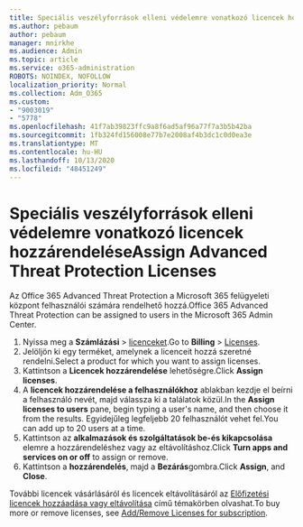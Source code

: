 ```yaml
---
title: Speciális veszélyforrások elleni védelemre vonatkozó licencek hozzárendelése
ms.author: pebaum
author: pebaum
manager: mnirkhe
ms.audience: Admin
ms.topic: article
ms.service: o365-administration
ROBOTS: NOINDEX, NOFOLLOW
localization_priority: Normal
ms.collection: Adm_O365
ms.custom:
- "9003019"
- "5778"
ms.openlocfilehash: 41f7ab39823ffc9a8f6ad5af96a77f7a3b5b42ba
ms.sourcegitcommit: 1fb324fd156008e77b7e2008af4b3dc1c0d0ea3e
ms.translationtype: MT
ms.contentlocale: hu-HU
ms.lasthandoff: 10/13/2020
ms.locfileid: "48451249"
---
```

# <a name="assign-advanced-threat-protection-licenses"></a><span data-ttu-id="b431b-102">Speciális veszélyforrások elleni védelemre vonatkozó licencek hozzárendelése</span><span class="sxs-lookup"><span data-stu-id="b431b-102">Assign Advanced Threat Protection Licenses</span></span>

<span data-ttu-id="b431b-103">Az Office 365 Advanced Threat Protection a Microsoft 365 felügyeleti központ felhasználói számára rendelhető hozzá.</span><span class="sxs-lookup"><span data-stu-id="b431b-103">Office 365 Advanced Threat Protection can be assigned to users in the Microsoft 365 Admin Center.</span></span>

1. <span data-ttu-id="b431b-104">Nyissa meg a **Számlázási**  >  [licenceket](https://go.microsoft.com/fwlink/p/?linkid=842264).</span><span class="sxs-lookup"><span data-stu-id="b431b-104">Go to **Billing** > [Licenses](https://go.microsoft.com/fwlink/p/?linkid=842264).</span></span>
2. <span data-ttu-id="b431b-105">Jelöljön ki egy terméket, amelynek a licenceit hozzá szeretné rendelni.</span><span class="sxs-lookup"><span data-stu-id="b431b-105">Select a product for which you want to assign licenses.</span></span>
3. <span data-ttu-id="b431b-106">Kattintson a **Licencek hozzárendelése** lehetőségre.</span><span class="sxs-lookup"><span data-stu-id="b431b-106">Click **Assign licenses**.</span></span>
4. <span data-ttu-id="b431b-107">A **licencek hozzárendelése a felhasználókhoz**  ablakban kezdje el beírni a felhasználó nevét, majd válassza ki a találatok közül.</span><span class="sxs-lookup"><span data-stu-id="b431b-107">In the **Assign licenses to users**  pane, begin typing a user's name, and then choose it from the results.</span></span> <span data-ttu-id="b431b-108">Egyidejűleg legfeljebb 20 felhasználót vehet fel.</span><span class="sxs-lookup"><span data-stu-id="b431b-108">You can add up to 20 users at a time.</span></span>
5. <span data-ttu-id="b431b-109">Kattintson az **alkalmazások és szolgáltatások be-és kikapcsolása**  elemre a hozzárendeléshez vagy az eltávolításhoz.</span><span class="sxs-lookup"><span data-stu-id="b431b-109">Click **Turn apps and services on or off**  to assign or remove.</span></span>
6. <span data-ttu-id="b431b-110">Kattintson a **hozzárendelés**, majd a  **Bezárás**gombra.</span><span class="sxs-lookup"><span data-stu-id="b431b-110">Click **Assign**, and  **Close**.</span></span>

<span data-ttu-id="b431b-111">További licencek vásárlásáról és licencek eltávolításáról az [Előfizetési licencek hozzáadása vagy eltávolítása](https://docs.microsoft.com/microsoft-365/commerce/licenses/buy-licenses?view=o365-worldwide#add-or-remove-licenses-for-your-business-subscription) című témakörben olvashat.</span><span class="sxs-lookup"><span data-stu-id="b431b-111">To buy more or remove licenses, see [Add/Remove Licenses for subscription](https://docs.microsoft.com/microsoft-365/commerce/licenses/buy-licenses?view=o365-worldwide#add-or-remove-licenses-for-your-business-subscription).</span></span>

